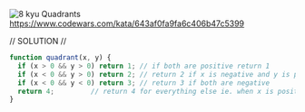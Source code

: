 ![8 kyu Quadrants](https://github.com/user-attachments/assets/aa479dfa-0769-4f0c-8fd7-76aedb273ae6)
https://www.codewars.com/kata/643af0fa9fa6c406b47c5399 

// SOLUTION //
```javascript
function quadrant(x, y) {
  if (x > 0 && y > 0) return 1; // if both are positive return 1
  if (x < 0 && y > 0) return 2; // return 2 if x is negative and y is positive
  if (x < 0 && y < 0) return 3;	// return 3 if both are negative
  return 4;			// return 4 for everything else ie. when x is positive and y negative
}
```
